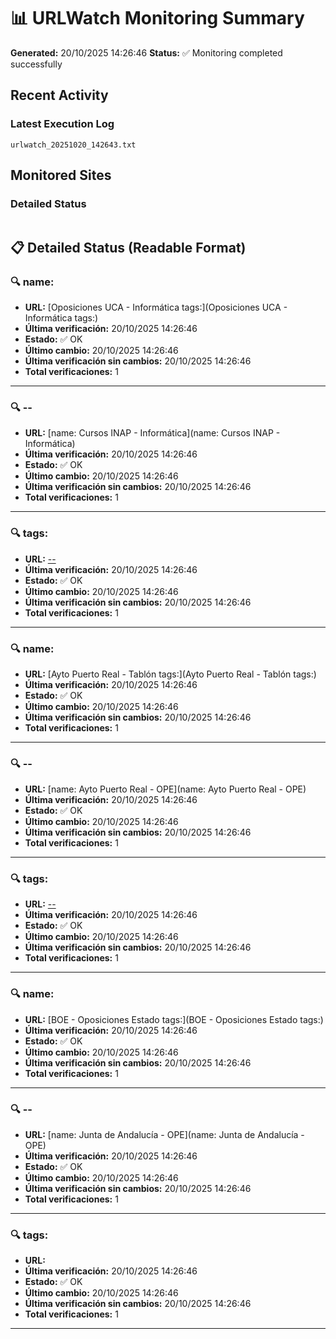 # 📊 URLWatch Monitoring Summary

**Generated:** 20/10/2025 14:26:46
**Status:** ✅ Monitoring completed successfully

## Recent Activity

### Latest Execution Log
`urlwatch_20251020_142643.txt`

## Monitored Sites

### Detailed Status
```
```

## 📋 Detailed Status (Readable Format)

### 🔍 name:

- **URL:** [Oposiciones UCA - Informática	tags:](Oposiciones UCA - Informática	tags:)
- **Última verificación:** 20/10/2025 14:26:46
- **Estado:** ✅ OK
- **Último cambio:** 20/10/2025 14:26:46
- **Última verificación sin cambios:** 20/10/2025 14:26:46
- **Total verificaciones:** 1

---

### 🔍 --

- **URL:** [name: Cursos INAP - Informática](name: Cursos INAP - Informática)
- **Última verificación:** 20/10/2025 14:26:46
- **Estado:** ✅ OK
- **Último cambio:** 20/10/2025 14:26:46
- **Última verificación sin cambios:** 20/10/2025 14:26:46
- **Total verificaciones:** 1

---

### 🔍 tags:

- **URL:** [--](--)
- **Última verificación:** 20/10/2025 14:26:46
- **Estado:** ✅ OK
- **Último cambio:** 20/10/2025 14:26:46
- **Última verificación sin cambios:** 20/10/2025 14:26:46
- **Total verificaciones:** 1

---

### 🔍 name:

- **URL:** [Ayto Puerto Real - Tablón	tags:](Ayto Puerto Real - Tablón	tags:)
- **Última verificación:** 20/10/2025 14:26:46
- **Estado:** ✅ OK
- **Último cambio:** 20/10/2025 14:26:46
- **Última verificación sin cambios:** 20/10/2025 14:26:46
- **Total verificaciones:** 1

---

### 🔍 --

- **URL:** [name: Ayto Puerto Real - OPE](name: Ayto Puerto Real - OPE)
- **Última verificación:** 20/10/2025 14:26:46
- **Estado:** ✅ OK
- **Último cambio:** 20/10/2025 14:26:46
- **Última verificación sin cambios:** 20/10/2025 14:26:46
- **Total verificaciones:** 1

---

### 🔍 tags:

- **URL:** [--](--)
- **Última verificación:** 20/10/2025 14:26:46
- **Estado:** ✅ OK
- **Último cambio:** 20/10/2025 14:26:46
- **Última verificación sin cambios:** 20/10/2025 14:26:46
- **Total verificaciones:** 1

---

### 🔍 name:

- **URL:** [BOE - Oposiciones Estado	tags:](BOE - Oposiciones Estado	tags:)
- **Última verificación:** 20/10/2025 14:26:46
- **Estado:** ✅ OK
- **Último cambio:** 20/10/2025 14:26:46
- **Última verificación sin cambios:** 20/10/2025 14:26:46
- **Total verificaciones:** 1

---

### 🔍 --

- **URL:** [name: Junta de Andalucía - OPE](name: Junta de Andalucía - OPE)
- **Última verificación:** 20/10/2025 14:26:46
- **Estado:** ✅ OK
- **Último cambio:** 20/10/2025 14:26:46
- **Última verificación sin cambios:** 20/10/2025 14:26:46
- **Total verificaciones:** 1

---

### 🔍 tags:

- **URL:** []()
- **Última verificación:** 20/10/2025 14:26:46
- **Estado:** ✅ OK
- **Último cambio:** 20/10/2025 14:26:46
- **Última verificación sin cambios:** 20/10/2025 14:26:46
- **Total verificaciones:** 1

---

